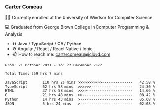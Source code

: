 ### Carter Comeau

🙋‍♂️ Currently enrolled at the University of Windsor for Computer Science

💻 Graduated from George Brown College in Computer Programming & Analysis

- ⚒️ Java / TypeScript / C# / Python
- ⚙️ Angular / React / React Native / Ionic
- 📫 How to reach me: cartercomeau@icloud.com

<!--START_SECTION:waka-->

```text
From: 21 October 2021 - To: 22 December 2022

Total Time: 259 hrs 7 mins

JavaScript       110 hrs 20 mins >>>>>>>>>>>--------------   42.58 %
TypeScript       62 hrs 58 mins  >>>>>>-------------------   24.30 %
HTML             37 hrs 58 mins  >>>>---------------------   14.66 %
C                21 hrs 48 mins  >>-----------------------   08.42 %
Python           14 hrs 43 mins  >------------------------   05.68 %
JSON             5 hrs 24 mins   >------------------------   02.08 %
```

<!--END_SECTION:waka-->
